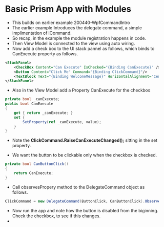# Basic Prism App with Modules
- This builds on earlier example 200440-WpfCommandIntro
- The earlier example Introduces the delegate command, a simple implimentation of ICommand.
- So recap, in the example the module registration happens in code.
- Then View Model is connected to the view using auto wiring.
- Now add a check box to the UI stack pannel as follows, which binds to CanExecute property as follows.

```xml
<StackPanel>
    <CheckBox Content="Can Execute" IsChecked="{Binding CanExecute}" />
    <Button Content="Click Me" Command="{Binding ClickCommand}"/>
    <TextBlock Text="{Binding WelcomeMessage}" HorizontalAlignment="Center" VerticalAlignment="Center" FontSize="50" />
</StackPanel>
```

- Also in the View Model add a Property CanExecute for the checkbox

```cs
private bool _canExecute;
public bool CanExecute
{
    get { return _canExecute; }
    set { 
        SetProperty(ref _canExecute, value);
    }
}
```

- Note the **ClickCommand.RaiseCanExecuteChanged();** sitting in the set property.

- We want the button to be clickable only when the checkbox is checked.

```cs
private bool CanButtonClick()
{
    return CanExecute;
}
```

- Call observesPropery method to the DelegateCommand object as follows.

```cs
ClickCommand = new DelegateCommand(ButtonClick, CanButtonClick).ObservesProperty(() => CanExecute);
```

- Now run the app and note how the button is disabled from the biginning. Check the checkbox, to see if this changes. 
- 
